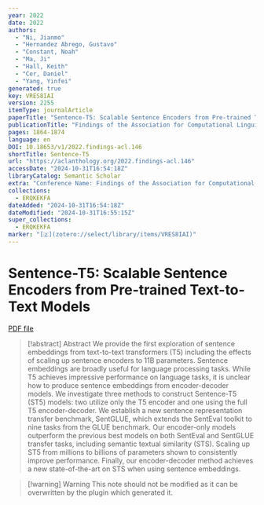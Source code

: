 ```yaml
---
year: 2022
date: 2022
authors:
  - "Ni, Jianmo"
  - "Hernandez Abrego, Gustavo"
  - "Constant, Noah"
  - "Ma, Ji"
  - "Hall, Keith"
  - "Cer, Daniel"
  - "Yang, Yinfei"
generated: true
key: VRES8IAI
version: 2255
itemType: journalArticle
paperTitle: "Sentence-T5: Scalable Sentence Encoders from Pre-trained Text-to-Text Models"
publicationTitle: "Findings of the Association for Computational Linguistics: ACL 2022"
pages: 1864-1874
language: en
DOI: 10.18653/v1/2022.findings-acl.146
shortTitle: Sentence-T5
url: "https://aclanthology.org/2022.findings-acl.146"
accessDate: "2024-10-31T16:54:18Z"
libraryCatalog: Semantic Scholar
extra: "Conference Name: Findings of the Association for Computational Linguistics: ACL 2022 Place: Dublin, Ireland Publisher: Association for Computational Linguistics"
collections:
  - ERQKEKFA
dateAdded: "2024-10-31T16:54:18Z"
dateModified: "2024-10-31T16:55:15Z"
super_collections:
  - ERQKEKFA
marker: "[🇿](zotero://select/library/items/VRES8IAI)"
---
```


# Sentence-T5: Scalable Sentence Encoders from Pre-trained Text-to-Text Models

[PDF file](/Papers/PDFs/Ni%20et%20al.%202022undefined%20-%20Sentence-T5%20Scalable%20Sentence%20Encoders%20from%20Pre-trained%20Text-to-Text%20Models.pdf)

> [!abstract] Abstract
> We provide the first exploration of sentence embeddings from text-to-text transformers (T5) including the effects of scaling up sentence encoders to 11B parameters. Sentence embeddings are broadly useful for language processing tasks. While T5 achieves impressive performance on language tasks, it is unclear how to produce sentence embeddings from encoder-decoder models. We investigate three methods to construct Sentence-T5 (ST5) models: two utilize only the T5 encoder and one using the full T5 encoder-decoder. We establish a new sentence representation transfer benchmark, SentGLUE, which extends the SentEval toolkit to nine tasks from the GLUE benchmark. Our encoder-only models outperform the previous best models on both SentEval and SentGLUE transfer tasks, including semantic textual similarity (STS). Scaling up ST5 from millions to billions of parameters shown to consistently improve performance. Finally, our encoder-decoder method achieves a new state-of-the-art on STS when using sentence embeddings.

>[!warning] Warning
> This note should not be modified as it can be overwritten by the plugin which generated it.


